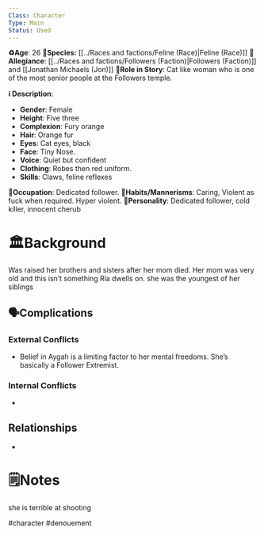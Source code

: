 ```yaml
---
Class: Character
Type: Main 
Status: Used
---
```

**♻️Age**:  26
👾**Species:** [[../Races and factions/Feline (Race)|Feline (Race)]]
🏅**Allegiance**: [[../Races and factions/Followers (Faction)|Followers (Faction)]] and [[Jonathan Michaels (Jon)]]
**🎲Role in Story**: 
Cat like woman who is one of the most senior people at the Followers temple.

**ℹ️ Description**: 
* **Gender**: Female
* **Height**: Five three
* **Complexion**: Fury orange
* **Hair**: Orange fur
* **Eyes**:  Cat eyes, black
* **Face**: Tiny Nose.
* **Voice**: Quiet but confident
* **Clothing**:  Robes then red uniform.
* **Skills**: Claws, feline reflexes

**💼Occupation**: Dedicated follower.
**🎺Habits/Mannerisms**: Caring, Violent as fuck when required. Hyper violent.
**🧨Personality**: Dedicated follower, cold killer, innocent cherub 

# 🏛️Background
Was raised her brothers and sisters after her mom died. Her mom was very old and this isn’t something Ria dwells on. she was the youngest of her siblings

## 🗣️Complications
### **External Conflicts**
- Belief in Aygah is a limiting factor to her mental freedoms. She’s basically a Follower Extremist.

### **Internal Conflicts**
- 

## Relationships
- 

# 🗒️Notes
she is terrible at shooting

#character #denouement 